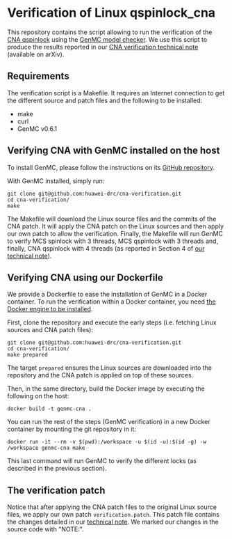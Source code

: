 # Verification of Linux qspinlock_cna

This repository contains the script allowing to run the verification of the
[CNA qspinlock](https://lkml.org/lkml/2021/5/14/821) using the
[GenMC model checker](https://plv.mpi-sws.org/genmc/).
We use this script to produce the results reported in our
[CNA verification technical note](https://arxiv.org/abs/2111.15240) (available
on arXiv).

## Requirements

The verification script is a Makefile.
It requires an Internet connection to get the different source and patch files
and the following to be installed:
- make
- curl
- GenMC v0.6.1

## Verifying CNA with GenMC installed on the host

To install GenMC, please follow the instructions on its
[GitHub repository](https://github.com/mpi-sws/genmc/).

With GenMC installed, simply run:

    git clone git@github.com:huawei-drc/cna-verification.git
    cd cna-verification/
    make

The Makefile will download the Linux source files and the commits of the CNA
patch.
It will apply the CNA patch on the Linux sources and then apply our own patch
to allow the verification.
Finally, the Makefile will run GenMC to verify MCS spinlock with 3 threads,
MCS qspinlock with 3 threads and, finally, CNA qspinlock with 4 threads (as
reported in Section 4 of
[our technical note](https://arxiv.org/abs/2111.15240)).

## Verifying CNA using our Dockerfile

We provide a Dockerfile to ease the installation of GenMC in a Docker container.
To run the verification within a Docker container, you need
[the Docker engine to be installed](https://docs.docker.com/engine/install/).

First, clone the repository and execute the early steps (i.e. fetching Linux
sources and CNA patch files):

    git clone git@github.com:huawei-drc/cna-verification.git
    cd cna-verification/
    make prepared

The target `prepared` ensures the Linux sources are downloaded into
the repository and the CNA patch is applied on top of these sources.

Then, in the same directory, build the Docker image by executing the following
on the host:

    docker build -t genmc-cna .

You can run the rest of the steps (GenMC verification) in a new Docker container
by mounting the git repository in it:

    docker run -it --rm -v $(pwd):/workspace -u $(id -u):$(id -g) -w /workspace genmc-cna make

This last command will run GenMC to verify the different locks (as described in
the previous section).

## The verification patch

Notice that after applying the CNA patch files to the original Linux source
files, we apply our own patch `verification.patch`.
This patch file contains the changes detailed in our
[technical note](https://arxiv.org/abs/2111.15240).
We marked our changes in the source code with "NOTE:".
